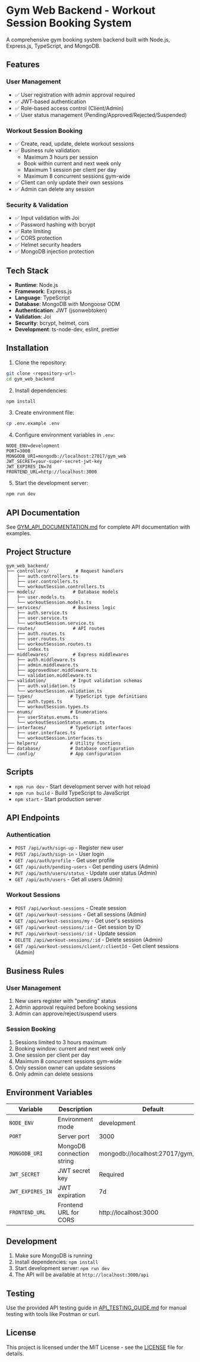 # Gym Web Backend - Workout Session Booking System

A comprehensive gym booking system backend built with Node.js, Express.js, TypeScript, and MongoDB.

## Features

### User Management
- ✅ User registration with admin approval required
- ✅ JWT-based authentication
- ✅ Role-based access control (Client/Admin)
- ✅ User status management (Pending/Approved/Rejected/Suspended)

### Workout Session Booking
- ✅ Create, read, update, delete workout sessions
- ✅ Business rule validation:
  - Maximum 3 hours per session
  - Book within current and next week only
  - Maximum 1 session per client per day
  - Maximum 8 concurrent sessions gym-wide
- ✅ Client can only update their own sessions
- ✅ Admin can delete any session

### Security & Validation
- ✅ Input validation with Joi
- ✅ Password hashing with bcrypt
- ✅ Rate limiting
- ✅ CORS protection
- ✅ Helmet security headers
- ✅ MongoDB injection protection

## Tech Stack

- **Runtime**: Node.js
- **Framework**: Express.js
- **Language**: TypeScript
- **Database**: MongoDB with Mongoose ODM
- **Authentication**: JWT (jsonwebtoken)
- **Validation**: Joi
- **Security**: bcrypt, helmet, cors
- **Development**: ts-node-dev, eslint, prettier

## Installation

1. Clone the repository:
```bash
git clone <repository-url>
cd gym_web_backend
```

2. Install dependencies:
```bash
npm install
```

3. Create environment file:
```bash
cp .env.example .env
```

4. Configure environment variables in `.env`:
```env
NODE_ENV=development
PORT=3000
MONGODB_URI=mongodb://localhost:27017/gym_web
JWT_SECRET=your-super-secret-jwt-key
JWT_EXPIRES_IN=7d
FRONTEND_URL=http://localhost:3000
```

5. Start the development server:
```bash
npm run dev
```

## API Documentation

See [GYM_API_DOCUMENTATION.md](./GYM_API_DOCUMENTATION.md) for complete API documentation with examples.

## Project Structure

```
gym_web_backend/
├── controllers/          # Request handlers
│   ├── auth.controllers.ts
│   ├── user.controllers.ts
│   └── workoutSession.controllers.ts
├── models/              # Database models
│   ├── user.models.ts
│   └── workoutSession.models.ts
├── services/            # Business logic
│   ├── auth.service.ts
│   ├── user.service.ts
│   └── workoutSession.service.ts
├── routes/              # API routes
│   ├── auth.routes.ts
│   ├── user.routes.ts
│   ├── workoutSession.routes.ts
│   └── index.ts
├── middlewares/         # Express middlewares
│   ├── auth.middleware.ts
│   ├── admin.middleware.ts
│   ├── approvedUser.middleware.ts
│   └── validation.middleware.ts
├── validation/          # Input validation schemas
│   ├── auth.validation.ts
│   └── workoutSession.validation.ts
├── types/              # TypeScript type definitions
│   ├── auth.types.ts
│   └── workoutSession.types.ts
├── enums/              # Enumerations
│   ├── userStatus.enums.ts
│   └── workoutSessionStatus.enums.ts
├── interfaces/         # TypeScript interfaces
│   ├── user.interfaces.ts
│   └── workoutSession.interfaces.ts
├── helpers/            # Utility functions
├── database/           # Database configuration
└── config/             # App configuration
```

## Scripts

- `npm run dev` - Start development server with hot reload
- `npm run build` - Build TypeScript to JavaScript
- `npm start` - Start production server

## API Endpoints

### Authentication
- `POST /api/auth/sign-up` - Register new user
- `POST /api/auth/sign-in` - User login
- `GET /api/auth/profile` - Get user profile
- `GET /api/auth/pending-users` - Get pending users (Admin)
- `PUT /api/auth/users/status` - Update user status (Admin)
- `GET /api/auth/users` - Get all users (Admin)

### Workout Sessions
- `POST /api/workout-sessions` - Create session
- `GET /api/workout-sessions` - Get all sessions (Admin)
- `GET /api/workout-sessions/my` - Get user's sessions
- `GET /api/workout-sessions/:id` - Get session by ID
- `PUT /api/workout-sessions/:id` - Update session
- `DELETE /api/workout-sessions/:id` - Delete session (Admin)
- `GET /api/workout-sessions/client/:clientId` - Get client sessions (Admin)

## Business Rules

### User Management
1. New users register with "pending" status
2. Admin approval required before booking sessions
3. Admin can approve/reject/suspend users

### Session Booking
1. Sessions limited to 3 hours maximum
2. Booking window: current and next week only
3. One session per client per day
4. Maximum 8 concurrent sessions gym-wide
5. Only session owner can update sessions
6. Only admin can delete sessions

## Environment Variables

| Variable | Description | Default |
|----------|-------------|---------|
| `NODE_ENV` | Environment mode | development |
| `PORT` | Server port | 3000 |
| `MONGODB_URI` | MongoDB connection string | mongodb://localhost:27017/gym_web |
| `JWT_SECRET` | JWT secret key | Required |
| `JWT_EXPIRES_IN` | JWT expiration | 7d |
| `FRONTEND_URL` | Frontend URL for CORS | http://localhost:3000 |

## Development

1. Make sure MongoDB is running
2. Install dependencies: `npm install`
3. Start development server: `npm run dev`
4. The API will be available at `http://localhost:3000/api`

## Testing

Use the provided API testing guide in [API_TESTING_GUIDE.md](./API_TESTING_GUIDE.md) for manual testing with tools like Postman or curl.

## License

This project is licensed under the MIT License - see the [LICENSE](LICENSE) file for details.
